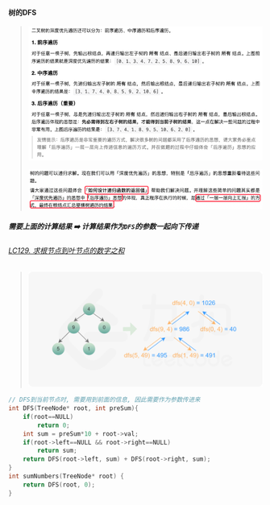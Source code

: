 #### 树的DFS

> ![树的DFS](/appendix/%E6%A0%91%E7%9A%84DFS.png)
>
> ![树的DFS-2](/appendix/%E6%A0%91%E7%9A%84DFS-2.png)



##### 需要上面的计算结果 ➡️ 计算结果作为`DFS`的参数一起向下传递

###### [LC129. 求根节点到叶节点的数字之和](/workspace/129.%E6%B1%82%E6%A0%B9%E8%8A%82%E7%82%B9%E5%88%B0%E5%8F%B6%E8%8A%82%E7%82%B9%E6%95%B0%E5%AD%97%E4%B9%8B%E5%92%8C.cpp)

> ![LC129](/appendix/LC129.png)

```CPP
// DFS到当前节点时, 需要用到前面的信息, 因此需要作为参数传进来
int DFS(TreeNode* root, int preSum){
    if(root==NULL)
        return 0;
    int sum = preSum*10 + root->val;
    if(root->left==NULL && root->right==NULL)
        return sum;
    return DFS(root->left, sum) + DFS(root->right, sum);
}
int sumNumbers(TreeNode* root) {
    return DFS(root, 0);
}
```